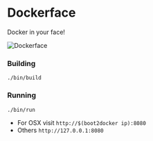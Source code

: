 # Dockerface

Docker in your face!

![Dockerface](http://github.marconijr.com/dockerface/dockerface.png)

### Building

    ./bin/build

### Running

    ./bin/run

- For OSX visit `http://$(boot2docker ip):8080`
- Others `http://127.0.0.1:8080`
